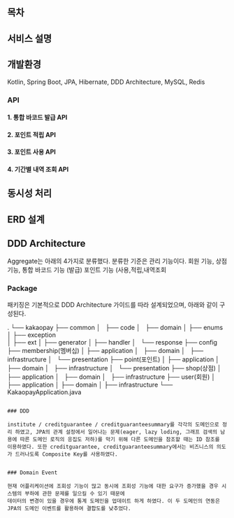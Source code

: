 

<!-- TABLE OF CONTENTS -->
## 목차


## 서비스 설명


## 개발환경
Kotlin, Spring Boot, JPA, Hibernate, DDD Architecture, MySQL, Redis

### API


#### 1. 통합 바코드 발급 API


#### 2. 포인트 적립 API


#### 3. 포인트 사용 API


#### 4. 기간별 내역 조회 API

## 동시성 처리

## ERD 설계

## DDD Architecture
Aggregate는 아래의 4가지로 분류했다. 분류한 기준은 관리 기능이다.
회원 기능,
상점 기능,
통합 바코드 기능 (발급)
포인트 기능 (사용,적립,내역조회

### Package

패키징은 기본적으로 DDD Architecture 가이드를 따라 설계되었으며, 아래와 같이 구성된다. 

.
└── kakaopay
    ├── common
    │   ├── code
    │   ├── domain
    │   ├── enums
    │   ├── exception  
    │   ├── ext
    │   ├── generator
    │   ├── handler
    │   └── response
    ├── config
    ├── membership(멤버십)
    │   ├── application
    │   ├── domain
    │   ├── infrastructure
    │   └── presentation
    ├── point(포인트)
    │   ├── application
    │   ├── domain
    │   ├── infrastructure
    │   └── presentation
    ├── shop(상점)
    │   ├── application
    │   ├── domain
    │   ├── infrastructure
    ├── user(회원)
    │    ├── application
    │    ├── domain
    │    ├── infrastructure
    └── KakaopayApplication.java
```

### DDD

institute / creditguarantee / creditguaranteesummary를 각각의 도메인으로 정리 하였고, JPA의 관계 설정에서 일어나는 문제(eager, lazy loding, 그래프 검색의 남용에 따른 도메인 로직의 응집도 저하)를 막기 위해 다른 도메인을 참조할 때는 ID 참조를 이용하였다. 또한 creditguarantee, creditguaranteesummary에서는 비즈니스의 의도가 드러나도록 Composite Key를 사용하였다.


### Domain Event

현재 어플리케이션에 조회성 기능이 많고 동시에 조회성 기능에 대한 요구가 증가했을 경우 시스템의 부하에 관한 문제를 일으킬 수 있기 때문에
데이터의 변경이 있을 경우에 통계 도메인을 업데이트 하게 하였다. 이 두 도메인의 연동은 JPA의 도메인 이벤트를 활용하여 결합도를 낮추었다.



